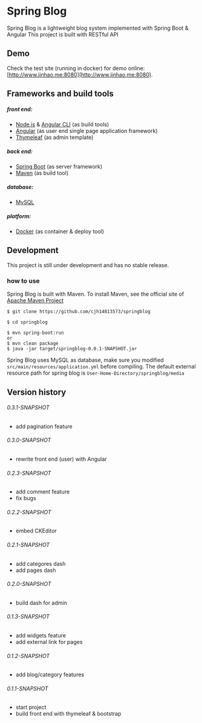  # Spring Blog
Spring Blog is a lightweight blog system implemented with Spring Boot & Angular
This project is built with RESTful API
## Demo
Check the test site (running in docker) for demo online: [http://www.jinhao.me:8080](http://www.jinhao.me:8080).

## Frameworks and build tools
##### front end:
 - [Node.js](https://nodejs.org/en/) & [Angular CLI](https://cli.angular.io/) (as build tools)
 - [Angular](https://angular.io/) (as user end single page application framework)
 - [Thymeleaf](https://www.thymeleaf.org/) (as admin template)
##### back end:
 - [Spring Boot](https://spring.io/) (as server framework)
 - [Maven](https://maven.apache.org/) (as build tool)
##### database:
 - [MySQL](https://www.mysql.com/)
##### platform:
 - [Docker](https://www.docker.com/) (as container & deploy tool)

## Development
This project is still under development and has no stable release.
### how to use
Spring Blog is built with Maven. To install Maven, see the official site of [Apache Maven Project](https://maven.apache.org/install.html)
```
$ git clone https://github.com/cjh14813573/springblog

$ cd springblog

$ mvn spring-boot:run
or
$ mvn clean package
$ java -jar target/springblog-0.0.1-SNAPSHOT.jar
```
Spring Blog uses MySQL as database, make sure you modified `src/main/resources/application.yml` before compiling.
The default external resource path for spring blog is `User-Home-Directory/springblog/media`

## Version history
###### 0.3.1-SNAPSHOT
 - add pagination feature
###### 0.3.0-SNAPSHOT
 - rewrite front end (user) with Angular
###### 0.2.3-SNAPSHOT
 - add comment feature
 - fix bugs
###### 0.2.2-SNAPSHOT
 - embed CKEditor
###### 0.2.1-SNAPSHOT
 - add categores dash
 - add pages dash
###### 0.2.0-SNAPSHOT
 - build dash for admin
###### 0.1.3-SNAPSHOT
 - add widgets feature
 - add external link for pages
###### 0.1.2-SNAPSHOT
 - add blog/category features
###### 0.1.1-SNAPSHOT
 - start project
 - build front end with thymeleaf & bootstrap